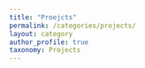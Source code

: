 ```yaml
---
title: "Proejcts"
permalink: /categories/projects/
layout: category
author_profile: true
taxonomy: Projects
---
```

